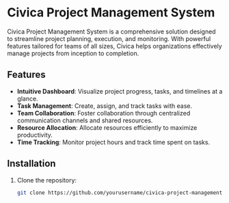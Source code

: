 # Civica Project Management System

Civica Project Management System is a comprehensive solution designed to streamline project planning, execution, and monitoring. With powerful features tailored for teams of all sizes, Civica helps organizations effectively manage projects from inception to completion.

## Features

- **Intuitive Dashboard**: Visualize project progress, tasks, and timelines at a glance.
- **Task Management**: Create, assign, and track tasks with ease.
- **Team Collaboration**: Foster collaboration through centralized communication channels and shared resources.
- **Resource Allocation**: Allocate resources efficiently to maximize productivity.
- **Time Tracking**: Monitor project hours and track time spent on tasks.

## Installation

1. Clone the repository:

   ```bash
   git clone https://github.com/yourusername/civica-project-management.git

